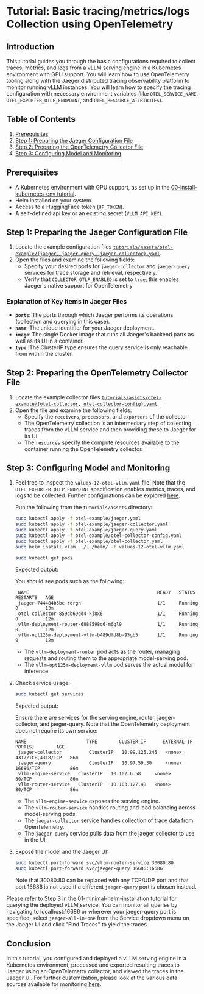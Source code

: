 # Tutorial: Basic tracing/metrics/logs Collection using OpenTelemetry

## Introduction

This tutorial guides you through the basic configurations required to collect
traces, metrics, and logs from a vLLM serving engine in a Kubernetes environment
with GPU support. You will learn how to use OpenTelemetry tooling along with
the Jaeger distributed tracing observability platform to monitor running vLLM
instances. You will learn how to specify the tracing configuration with
necessary environment variables (like `OTEL_SERVICE_NAME`,
`OTEL_EXPORTER_OTLP_ENDPOINT`, and `OTEL_RESOURCE_ATTRIBUTES`).

## Table of Contents

1. [Prerequisites](#prerequisites)
2. [Step 1: Preparing the Jaeger Configuration File](#step-1-preparing-the-jaeger-configuration-file)
3. [Step 2: Preparing the OpenTelemetry Collector File](#step-2-preparing-the-opentelemetry-collector-file)
4. [Step 3: Configuring Model and Monitoring](#step-3-configuring-model-and-monitoring)

## Prerequisites

- A Kubernetes environment with GPU support, as set up in the
  [00-install-kubernetes-env tutorial](00-install-kubernetes-env.md).
- Helm installed on your system.
- Access to a HuggingFace token (`HF_TOKEN`).
- A self-defined api key or an existing secret (`VLLM_API_KEY`).

## Step 1: Preparing the Jaeger Configuration File

1. Locate the example configuration files
   [`tutorials/assets/otel-example/{jaeger, jaeger-query, jaeger-collector}.yaml`](assets/otel-example/).
2. Open the files and examine the following fields:
   - Specify your desired ports for `jaeger-collector` and `jaeger-query`
   services for trace storage and retrieval, respectively.
   - Verify that `COLLECTOR_OTLP_ENABLED` is set to `true`; this enables
   Jaeger's native support for OpenTelemetry

### Explanation of Key Items in Jaeger Files

- **`ports`**: The ports through which Jaeger performs its operations
(collection and querying in this case).
- **`name`**: The unique identifier for your Jaeger deployment.
- **`image`**: The single Docker image that runs all Jaeger's backend parts as
well as its UI in a container.
- **`type`**: The ClusterIP type ensures the query service is only reachable
from within the cluster.

## Step 2: Preparing the OpenTelemetry Collector File

1. Locate the example collector files
   [`tutorials/assets/otel-example/{otel-collector, otel-collector-config}.yaml`](assets/otel-example/).
2. Open the file and examine the following fields:
   - Specify the `receivers`, `processors`, and `exporters` of the collector
   - The OpenTelemetry collection is an intermediary step of collecting traces
   from the vLLM service and then providing these to Jaeger for its UI.
   - The `resources` specify the compute resources available to the container
   running the OpenTelemetry collector.

## Step 3: Configuring Model and Monitoring

1. Feel free to inspect the `values-12-otel-vllm.yaml` file. Note that the
   `OTEL_EXPORTER_OTLP_ENDPOINT` specification enables metrics, traces, and
   logs to be collected. Further configurations can be explored
   [here](https://opentelemetry.io/docs/languages/sdk-configuration/otlp-exporter/).

   Run the following from the `tutorials/assets` directory:

   ```bash
   sudo kubectl apply -f otel-example/jaeger.yaml
   sudo kubectl apply -f otel-example/jaeger-collector.yaml
   sudo kubectl apply -f otel-example/jaeger-query.yaml
   sudo kubectl apply -f otel-example/otel-collector-config.yaml
   sudo kubectl apply -f otel-example/otel-collector.yaml
   sudo helm install vllm ../../helm/ -f values-12-otel-vllm.yaml
   ```

   ```bash
   sudo kubectl get pods
   ```

   Expected output:

   You should see pods such as the following:

   ```plaintext
    NAME                                               READY   STATUS    RESTARTS   AGE
    jaeger-744484b5bc-rdrgn                            1/1     Running   0          13m
    otel-collector-859db69dd4-kj8x6                    1/1     Running   0          12m
    vllm-deployment-router-6888598c6-m6gl9             1/1     Running   0          12m
    vllm-opt125m-deployment-vllm-b489dfd8b-95gb5       1/1     Running   0          12m
   ```

   - The `vllm-deployment-router` pod acts as the router, managing requests and
    routing them to the appropriate model-serving pod.
   - The `vllm-opt125m-deployment-vllm` pod serves the actual model for
    inference.

2. Check service usage:

   ```bash
   sudo kubectl get services
   ```

   Expected output:

   Ensure there are services for the serving engine, router, jaeger-collector,
   and jaeger-query. Note that the OpenTelemetry deployment does not require
   its own service:

   ```plaintext
   NAME                      TYPE        CLUSTER-IP      EXTERNAL-IP   PORT(S)        AGE
    jaeger-collector          ClusterIP   10.99.125.245   <none>        4317/TCP,4318/TCP   86m
    jaeger-query              ClusterIP   10.97.59.30     <none>        16686/TCP           86m
    vllm-engine-service   ClusterIP   10.102.6.58     <none>        80/TCP              86m
    vllm-router-service   ClusterIP   10.103.127.48   <none>        80/TCP              86m
   ```

   - The `vllm-engine-service` exposes the serving engine.
   - The `vllm-router-service` handles routing and load balancing across
     model-serving pods.
   - The `jaeger-collector` service handles collection of trace data from
   OpenTelemetry.
   - The `jaeger-query` service pulls data from the jaeger collector to use in
   the UI.

3. Expose the model and the Jaeger UI:

   ```bash
   sudo kubectl port-forward svc/vllm-router-service 30080:80
   sudo kubectl port-forward svc/jaeger-query 16686:16686
   ```

   Note that 30080:80 can be replaced with any TCP/UDP port and that port
   16686 is not used if a different `jaeger-query` port is chosen instead.

Please refer to Step 3 in the
[01-minimal-helm-installation](01-minimal-helm-installation.md) tutorial for
querying the deployed vLLM service. You can monitor all queries by navigating
to localhost:16686 or wherever your jaeger-query port is specified, select
`jaeger-all-in-one` from the Service dropdown menu on the Jaeger UI and click
"Find Traces" to yield the traces.

## Conclusion

In this tutorial, you configured and deployed a vLLM serving engine in a
Kubernetes environment, processed and exported resulting traces to Jaeger
using an OpenTelemetry collector, and viewed the traces in the Jaeger UI. For
further customization, please look at the various data sources available for
monitoring [here](https://opentelemetry.io/docs/collector/configuration/).
